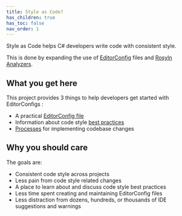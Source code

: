 ```yaml
---
title: Style as Code?
has_children: true
has_toc: false
nav_order: 1
---
```


Style as Code helps C# developers write code with consistent style.

This is done by expanding the use of [EditorConfig](The_EditorConfig/index.md) files and [Rosyln Analyzers](https://styleascode.net/Style_as_Code/FAQ.html#q-what-are-roslyn-analyzers).

## What you get here

This project provides 3 things to help developers get started with EditorConfigs :

* A practical [EditorConfig file](../The_EditorConfig/index.md)
* Information about code style [best practices](../The_Best_Practices/index.md)
* [Processes](../The_Process/index.md) for implementing codebase changes

## Why you should care

The goals are:

* Consistent code style across projects
* Less pain from code style related changes
* A place to learn about and discuss code style best practices
* Less time spent creating and maintaining EditorConfig files
* Less distraction from dozens, hundreds, or thousands of IDE suggestions and warnings
